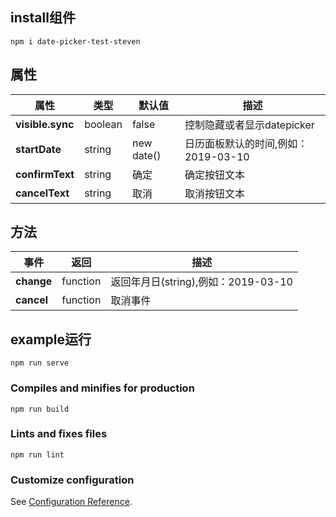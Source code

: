## install组件
```
npm i date-picker-test-steven
```
## 属性
| 属性  | 类型  |  默认值 | 描述  |
| ------------ | ------------ | ------------ | ------------ |
| **visible.sync**  |  boolean  |  false  |  控制隐藏或者显示datepicker  |
| **startDate**  |  string  |  new date()  |  日历面板默认的时间,例如：2019-03-10  |
| **confirmText**  |  string  |  确定  |  确定按钮文本  |
| **cancelText**  |  string  |  取消  |  取消按钮文本  |

## 方法
| 事件  | 返回  | 描述  |
| ------------ | ------------ | ------------ |
|  **change**  |  function  |  返回年月日(string),例如：2019-03-10 |
|  **cancel**  |  function  |  取消事件 |
## example运行
```
npm run serve
```

### Compiles and minifies for production
```
npm run build
```

### Lints and fixes files
```
npm run lint
```

### Customize configuration
See [Configuration Reference](https://cli.vuejs.org/config/).
